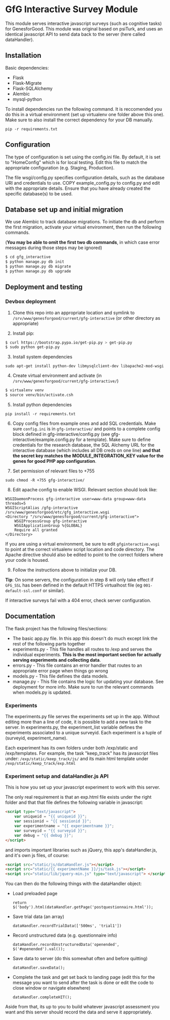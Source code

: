 # GfG Interactive Survey Module
This module serves interactive javascript surveys (such as cognitive tasks) for GenesforGood. This module was original 
based on psiTurk, and uses an identical javascript API to send data back to the server (here called dataHandler). 

## Installation
Basic dependencies:

* Flask
* Flask-Migrate
* Flask-SQLAlchemy
* Alembic
* mysql-python

To install dependencies run the following command. It is reccomended you do this in a virtual environment (set up 
virtualenv one folder above this one). Make sure to also install the correct dependency for your DB manually.

`pip -r requirements.txt`

## Configuration
The type of configuration is set using the config.ini file. By default, it is set to "HomeConfig" which is for local 
testing. Edit this file to match the appropriate configuration (e.g. Staging, Production).

The file wsgi/config.py specifies configuration details, such as the database URI and credentials to use. 
COPY example_config.py to config.py and edit with the appropriate details. Ensure that you have already created the 
specific database(s) to be used. 

## Database set up and initial migration
We use Alembic to track database migrations. To initiate the db and perform the first migration, activate your virtual 
environment, then run the following commands.

(**You may be able to omit the first two db commands**, in which case error messages during those steps may be ignored) 

```bash
$ cd gfg_interactive
$ python manage.py db init
$ python manage.py db migrate
$ python manage.py db upgrade 
```

## Deployment and testing
### Devbox deployment
1) Clone this repo into an appropriate location and symlink to `/srv/www/genesforgood/current/gfg-interactive` 
(or other directory as appropriate)

2) Install pip:
```bash
$ curl https://bootstrap.pypa.io/get-pip.py > get-pip.py
$ sudo python get-pip.py
``` 
3) Install system dependencies

`sudo apt-get install python-dev libmysqlclient-dev libapache2-mod-wsgi`
    
4) Create virtual environment and activate (in `/srv/www/genesforgood/current/gfg-interactive/`)

```bash
$ virtualenv venv
$ source venv/bin/activate.csh
```
    
5) Install python dependencies

`pip install -r requirements.txt`
    
6) Copy config files from example ones and add SQL credentials. Make sure `config.ini` is in `gfg-interactive/` 
and points to a complete config block defined in gfg-interactive/config.py (see gfg-interactive/example.config.py 
for a template). Make sure to define credentials for the research database, the SQL Alchemy URL for the interactive 
database (which includes all DB creds on one line) **and that the secret key matches the MODULE_INTEGRATION_KEY value 
for the genes for good PHP app configuration**.

7) Set permission of relevant files to +755 

`sudo chmod -R +755 gfg-interactive/`

8) Edit apache config to enable WSGI. Relevant section should look like:

```
WSGIDaemonProcess gfg-interactive user=www-data group=www-data threads=5
WSGIScriptAlias /gfg-interactive /srv/www/genesforgood/etc/gfg_interactive.wsgi
<Directory "/srv/www/genesforgood/current/gfg-interactive">
    WSGIProcessGroup gfg-interactive
    WSGIApplicationGroup %{GLOBAL}
    Require all granted
</Directory>
```

If you are using a virtual environment, be sure to edit `gfginteractive.wsgi` to point at the correct 
virtualenv script location and code directory. The Apache directive should also be edited to point to the correct 
folders where your code is housed.

9) Follow the instructions above to initialize your DB.

**Tip**: On some servers, the configuration in step 8 will only take effect if `GFG_SSL` has been defined in the 
default HTTPS virtualhost file (eg `001-default-ssl.conf` or similar). 

If interactive surveys fail with a 404 error, check server configuration. 

## Documentation
The flask project has the following files/sections:

 * The basic app.py file. In this app this doesn't do much except link the rest of the following parts together
 * experiments.py - This file handles all routes to /exp and serves the individual experiments. **This is the most 
 important section for actually serving experiments and collecting data**.
 * errors.py - This file contains an error handler that routes to an appropriate error page when things go wrong
 * models.py - This file defines the data models. 
 * manage.py - This file contains the logic for updating your database. See deployment for more info. Make sure to run 
 the relevant commands when models.py is updated.

### Experiments
The experiments.py file serves the experiments set up in the app. Without editing more than a line of code, it is 
possible to add a new task to the server. In experiments.py, the experiment_list variable defines the experiments 
associated to a unique surveyid. Each experiment is a tuple of (surveyid, experiment_name). 

Each experiment has its own folders under both /exp/static and /exp/templates. For example, the task "keep_track" has 
its javascript files under:
`/exp/static/keep_track/js/`
and its main html template under
`/exp/static/keep_track/exp.html`

### Experiment setup and dataHandler.js API
This is how you set up your javascript experiment to work with this server. 

The only real requirement is that an exp.html file exists under the right folder and that that file defines the 
following variable in javascript:

```html
<script type="text/javascript">
	var uniqueid = "{{ uniqueid }}";
	var sessionid = "{{ sessionid }}";
	var experimentname = "{{ experimentname }}";
	var surveyid = "{{ surveyid }}";
	var debug = "{{ debug }}";
</script>
```

and imports important libraries such as jQuery,  this app's dataHandler.js, and it's own js files, of course:

```html
<script src="static/js/dataHandler.js"></script>
<script src="static/{{ experimentName }}/js/task.js"></script>
<script src="static/lib/jquery-min.js" type="text/javascript"> </script>
```

You can then do the following things with the dataHandler object:

* Load preloaded page

	`return $('body').html(dataHandler.getPage('postquestionnaire.html'));`
* Save trial data (an array)

	`dataHandler.recordTrialData(['500ms', 'trial1'])`
- Record unstructured data (e.g. questionnaire info)

	`dataHandler.recordUnstructuredData('openended', $('#openended').val());`
* Save data to server (do this somewhat often and before quitting)

	`dataHandler.saveData();`
* Complete the task and get set back to landing page (edit this for the message you want to send after the task is 
done or edit the code to close window or navigate elsewhere)

	`dataHandler.completeHIT();`
	
Aside from that, its up to you to build whatever javascript assessment you want and this server should record the data 
and serve it appropriately. 

